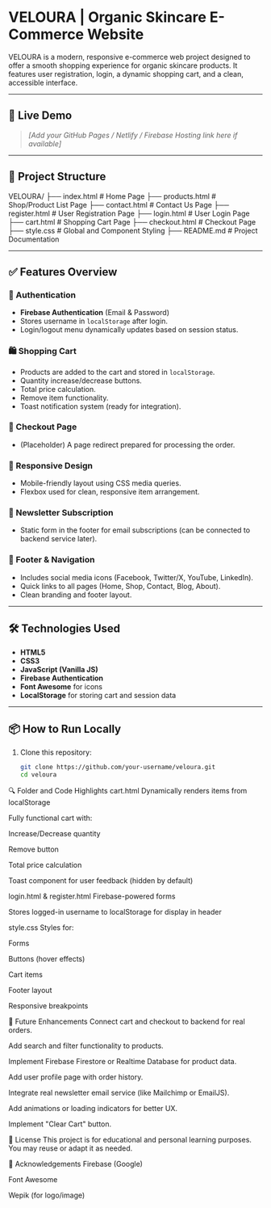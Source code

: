 # VELOURA | Organic Skincare E-Commerce Website

VELOURA is a modern, responsive e-commerce web project designed to offer a smooth shopping experience for organic skincare products. It features user registration, login, a dynamic shopping cart, and a clean, accessible interface.

---

## 🔗 Live Demo

> _[Add your GitHub Pages / Netlify / Firebase Hosting link here if available]_

---

## 📂 Project Structure

VELOURA/
├── index.html # Home Page
├── products.html # Shop/Product List Page
├── contact.html # Contact Us Page
├── register.html # User Registration Page
├── login.html # User Login Page
├── cart.html # Shopping Cart Page
├── checkout.html # Checkout Page
├── style.css # Global and Component Styling
├── README.md # Project Documentation


---

## ✅ Features Overview

### 🔐 Authentication

- **Firebase Authentication** (Email & Password)
- Stores username in `localStorage` after login.
- Login/logout menu dynamically updates based on session status.

### 🛍️ Shopping Cart

- Products are added to the cart and stored in `localStorage`.
- Quantity increase/decrease buttons.
- Total price calculation.
- Remove item functionality.
- Toast notification system (ready for integration).

### 🧾 Checkout Page

- (Placeholder) A page redirect prepared for processing the order.

### 📱 Responsive Design

- Mobile-friendly layout using CSS media queries.
- Flexbox used for clean, responsive item arrangement.

### 📧 Newsletter Subscription

- Static form in the footer for email subscriptions (can be connected to backend service later).

### 🔗 Footer & Navigation

- Includes social media icons (Facebook, Twitter/X, YouTube, LinkedIn).
- Quick links to all pages (Home, Shop, Contact, Blog, About).
- Clean branding and footer layout.

---

## 🛠️ Technologies Used

- **HTML5**
- **CSS3**
- **JavaScript (Vanilla JS)**
- **Firebase Authentication**
- **Font Awesome** for icons
- **LocalStorage** for storing cart and session data

---

## 📦 How to Run Locally

1. Clone this repository:
   ```bash
   git clone https://github.com/your-username/veloura.git
   cd veloura

🔍 Folder and Code Highlights
cart.html
Dynamically renders items from localStorage

Fully functional cart with:

Increase/Decrease quantity

Remove button

Total price calculation

Toast component for user feedback (hidden by default)

login.html & register.html
Firebase-powered forms

Stores logged-in username to localStorage for display in header

style.css
Styles for:

Forms

Buttons (hover effects)

Cart items

Footer layout

Responsive breakpoints

🧪 Future Enhancements
Connect cart and checkout to backend for real orders.

Add search and filter functionality to products.

Implement Firebase Firestore or Realtime Database for product data.

Add user profile page with order history.

Integrate real newsletter email service (like Mailchimp or EmailJS).

Add animations or loading indicators for better UX.

Implement "Clear Cart" button.

📄 License
This project is for educational and personal learning purposes. You may reuse or adapt it as needed.

🙌 Acknowledgements
Firebase (Google)

Font Awesome

Wepik (for logo/image)
